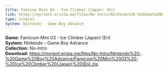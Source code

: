```yaml
---
title: Famicom Mini 03 - Ice Climber (Japan) (En)
link: https://myrient.erista.me/files/No-Intro/Nintendo%20-%20Game%20Boy%20Advance/Famicom%20Mini%2003%20-%20Ice%20Climber%20(Japan)%20(En).zip
type: single1
System: Nintendo - Game Boy Advance
---
```

<b>Game:</b> Famicom Mini 03 - Ice Climber (Japan) (En)<br>
<b>System:</b> Nintendo - Game Boy Advance<br>
<b>Collection:</b> No-Intro<br>
<b>Download:</b> https://myrient.erista.me/files/No-Intro/Nintendo%20-%20Game%20Boy%20Advance/Famicom%20Mini%2003%20-%20Ice%20Climber%20(Japan)%20(En).zip